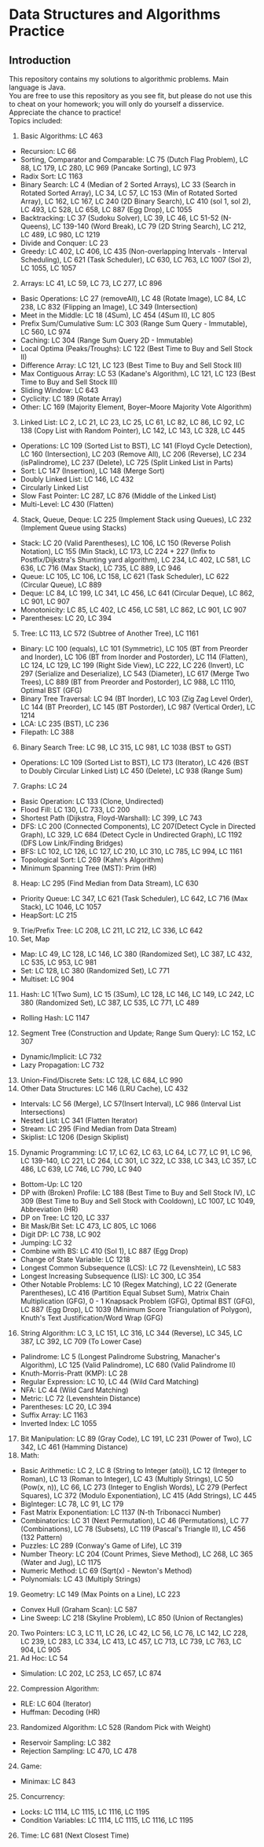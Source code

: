 # Data Structures and Algorithms Practice
## Introduction
This repository contains my solutions to algorithmic problems. Main language is Java. \
You are free to use this repository as you see fit, but please do not use this to cheat on your homework; you will only do yourself a disservice. Appreciate the chance to practice! \
Topics included:
1. Basic Algorithms: LC 463
  * Recursion: LC 66
  * Sorting, Comparator and Comparable: LC 75 (Dutch Flag Problem), LC 88, LC 179, LC 280, LC 969 (Pancake Sorting), LC 973
  * Radix Sort: LC 1163
  * Binary Search: LC 4 (Median of 2 Sorted Arrays), LC 33 (Search in Rotated Sorted Array), LC 34, LC 57, LC 153 (Min of Rotated Sorted Array), LC 162, LC 167, LC 240 (2D Binary Search), LC 410 (sol 1, sol 2), LC 493, LC 528, LC 658, LC 887 (Egg Drop), LC 1055
  * Backtracking: LC 37 (Sudoku Solver), LC 39, LC 46, LC 51-52 (N-Queens), LC 139-140 (Word Break), LC 79 (2D String Search), LC 212, LC 489, LC 980, LC 1219
  * Divide and Conquer: LC 23
  * Greedy: LC 402, LC 406, LC 435 (Non-overlapping Intervals - Interval Scheduling), LC 621 (Task Scheduler), LC 630, LC 763, LC 1007 (Sol 2), LC 1055, LC 1057
2. Arrays: LC 41, LC 59, LC 73, LC 277, LC 896
  * Basic Operations: LC 27 (removeAll), LC 48 (Rotate Image), LC 84, LC 238, LC 832 (Flipping an Image), LC 349 (Intersection)
  * Meet in the Middle: LC 18 (4Sum), LC 454 (4Sum II), LC 805
  * Prefix Sum/Cumulative Sum: LC 303 (Range Sum Query - Immutable), LC 560, LC 974
  * Caching: LC 304 (Range Sum Query 2D - Immutable)
  * Local Optima (Peaks/Troughs): LC 122 (Best Time to Buy and Sell Stock II)
  * Difference Array: LC 121, LC 123 (Best Time to Buy and Sell Stock III)
  * Max Contiguous Array: LC 53 (Kadane's Algorithm), LC 121, LC 123 (Best Time to Buy and Sell Stock III)
  * Sliding Window: LC 643
  * Cyclicity: LC 189 (Rotate Array)
  * Other: LC 169 (Majority Element, Boyer–Moore Majority Vote Algorithm)
3. Linked List: LC 2, LC 21, LC 23, LC 25, LC 61, LC 82, LC 86, LC 92, LC 138 (Copy List with Random Pointer), LC 142, LC 143, LC 328, LC 445
  * Operations: LC 109 (Sorted List to BST), LC 141 (Floyd Cycle Detection), LC 160 (Intersection), LC 203 (Remove All), LC 206 (Reverse), LC 234 (isPalindrome), LC 237 (Delete), LC 725 (Split Linked List in Parts)
  * Sort: LC 147 (Insertion), LC 148 (Merge Sort)
  * Doubly Linked List: LC 146, LC 432
  * Circularly Linked List
  * Slow Fast Pointer: LC 287, LC 876 (Middle of the Linked List)
  * Multi-Level: LC 430 (Flatten)
4. Stack, Queue, Deque: LC 225 (Implement Stack using Queues), LC 232 (Implement Queue using Stacks)
  * Stack: LC 20 (Valid Parentheses), LC 106, LC 150 (Reverse Polish Notation), LC 155 (Min Stack), LC 173, LC 224 + 227 (Infix to Postfix/Dijkstra's Shunting yard algorithm), LC 234, LC 402, LC 581, LC 636, LC 716 (Max Stack), LC 735, LC 889, LC 946
  * Queue: LC 105, LC 106, LC 158, LC 621 (Task Scheduler), LC 622 (Circular Queue), LC 889
  * Deque: LC 84, LC 199, LC 341, LC 456, LC 641 (Circular Deque), LC 862, LC 901, LC 907
  * Monotonicity: LC 85, LC 402, LC 456, LC 581, LC 862, LC 901, LC 907
  * Parentheses:  LC 20, LC 394
5. Tree: LC 113, LC 572 (Subtree of Another Tree), LC 1161
  * Binary: LC 100 (equals), LC 101 (Symmetric), LC 105 (BT from Preorder and Inorder), LC 106 (BT from Inorder and Postorder), LC 114 (Flatten), LC 124, LC 129, LC 199 (Right Side View), LC 222, LC 226 (Invert), LC 297 (Serialize and Deserialize), LC 543 (Diameter), LC 617 (Merge Two Trees), LC 889 (BT from Preorder and Postorder), LC 988, LC 1110, Optimal BST (GFG)
  * Binary Tree Traversal: LC 94 (BT Inorder), LC 103 (Zig Zag Level Order), LC 144 (BT Preorder), LC 145 (BT Postorder), LC 987 (Vertical Order), LC 1214
  * LCA: LC 235 (BST), LC 236
  * Filepath: LC 388
6. Binary Search Tree: LC 98, LC 315, LC 981, LC 1038 (BST to GST)
  * Operations: LC 109 (Sorted List to BST), LC 173 (Iterator), LC 426 (BST to Doubly Circular Linked List) LC 450 (Delete), LC 938 (Range Sum)
7. Graphs: LC 24
  * Basic Operation: LC 133 (Clone, Undirected)
  * Flood Fill: LC 130, LC 733, LC 200
  * Shortest Path (Dijkstra, Floyd-Warshall): LC 399, LC 743
  * DFS: LC 200 (Connected Components), LC 207(Detect Cycle in Directed Graph), LC 329, LC 684 (Detect Cycle in Undirected Graph), LC 1192 (DFS Low Link/Finding Bridges)
  * BFS: LC 102, LC 126, LC 127, LC 210, LC 310, LC 785, LC 994, LC 1161
  * Topological Sort: LC 269 (Kahn's Algorithm)
  * Minimum Spanning Tree (MST): Prim (HR)
8. Heap: LC 295 (Find Median from Data Stream), LC 630
  * Priority Queue: LC 347, LC 621 (Task Scheduler), LC 642, LC 716 (Max Stack), LC 1046, LC 1057
  * HeapSort: LC 215
9. Trie/Prefix Tree: LC 208, LC 211, LC 212, LC 336, LC 642
10. Set, Map
  * Map: LC 49, LC 128, LC 146, LC 380 (Randomized Set), LC 387, LC 432, LC 535, LC 953, LC 981
  * Set: LC 128, LC 380 (Randomized Set), LC 771
  * Multiset: LC 904
11. Hash: LC 1(Two Sum), LC 15 (3Sum), LC 128, LC 146, LC 149, LC 242, LC 380 (Randomized Set), LC 387, LC 535, LC 771, LC 489
  * Rolling Hash: LC 1147
12. Segment Tree (Construction and Update; Range Sum Query): LC 152, LC 307
  * Dynamic/Implicit: LC 732
  * Lazy Propagation: LC 732
13. Union-Find/Discrete Sets: LC 128, LC 684, LC 990
14. Other Data Structures: LC 146 (LRU Cache), LC 432
  * Intervals: LC 56 (Merge), LC 57(Insert Interval), LC 986 (Interval List Intersections)
  * Nested List: LC 341 (Flatten Iterator)
  * Stream: LC 295 (Find Median from Data Stream)
  * Skiplist: LC 1206 (Design Skiplist)
15. Dynamic Programming: LC 17, LC 62, LC 63, LC 64, LC 77, LC 91, LC 96, LC 139-140, LC 221, LC 264, LC 301, LC 322, LC 338, LC 343, LC 357, LC 486, LC 639, LC 746, LC 790, LC 940
  * Bottom-Up: LC 120
  * DP with (Broken) Profile: LC 188 (Best Time to Buy and Sell Stock IV), LC 309 (Best Time to Buy and Sell Stock with Cooldown), LC 1007, LC 1049, Abbreviation (HR)
  * DP on Tree: LC 120, LC 337
  * Bit Mask/Bit Set: LC 473, LC 805, LC 1066
  * Digit DP: LC 738, LC 902
  * Jumping: LC 32
  * Combine with BS: LC 410 (Sol 1), LC 887 (Egg Drop)
  * Change of State Variable: LC 1218
  * Longest Common Subsequence (LCS): LC 72 (Levenshtein), LC 583
  * Longest Increasing Subsequence (LIS): LC 300, LC 354
  * Other Notable Problems: LC 10 (Regex Matching), LC 22 (Generate Parentheses), LC 416 (Partition Equal Subset Sum), Matrix Chain Multiplication (GFG), 0 - 1 Knapsack Problem (GFG), Optimal BST (GFG), LC 887 (Egg Drop), LC 1039 (Minimum Score Triangulation of Polygon), Knuth's Text Justification/Word Wrap (GFG)
16. String Algorithm: LC 3, LC 151, LC 316, LC 344 (Reverse), LC 345, LC 387, LC 392, LC 709 (To Lower Case)
  * Palindrome: LC 5 (Longest Palindrome Substring, Manacher's Algorithm), LC 125 (Valid Palindrome), LC 680 (Valid Palindrome II)
  * Knuth-Morris-Pratt (KMP): LC 28
  * Regular Expression: LC 10, LC 44 (Wild Card Matching)
  * NFA: LC 44 (Wild Card Matching)
  * Metric: LC 72 (Levenshtein Distance)
  * Parentheses:  LC 20, LC 394
  * Suffix Array: LC 1163
  * Inverted Index: LC 1055
17. Bit Manipulation: LC 89 (Gray Code), LC 191, LC 231 (Power of Two), LC 342, LC 461 (Hamming Distance)
18. Math:
  * Basic Arithmetic: LC 2, LC 8 (String to Integer (atoi)), LC 12 (Integer to Roman), LC 13 (Roman to Integer), LC 43 (Multiply Strings), LC 50 (Pow(x, n)), LC 66, LC 273 (Integer to English Words), LC 279 (Perfect Squares), LC 372 (Modulo Exponentiation), LC 415 (Add Strings), LC 445
  * BigInteger: LC 78, LC 91, LC 179
  * Fast Matrix Exponentiation: LC 1137 (N-th Tribonacci Number)
  * Combinatorics: LC 31 (Next Permutation), LC 46 (Permutations), LC 77 (Combinations), LC 78 (Subsets), LC 119 (Pascal's Triangle II), LC 456 (132 Pattern)
  * Puzzles: LC 289 (Conway's Game of Life), LC 319
  * Number Theory: LC 204 (Count Primes, Sieve Method), LC 268, LC 365 (Water and Jug), LC 1175
  * Numeric Method: LC 69 (Sqrt(x) - Newton's Method)
  * Polynomials: LC 43 (Multiply Strings)
19. Geometry: LC 149 (Max Points on a Line), LC 223
  * Convex Hull (Graham Scan): LC 587
  * Line Sweep: LC 218 (Skyline Problem), LC 850 (Union of Rectangles)
20. Two Pointers: LC 3, LC 11, LC 26, LC 42, LC 56, LC 76, LC 142, LC 228, LC 239, LC 283, LC 334, LC 413, LC 457, LC 713, LC 739, LC 763, LC 904, LC 905
21. Ad Hoc: LC 54
  * Simulation: LC 202, LC 253, LC 657, LC 874
22. Compression Algorithm:
  * RLE: LC 604 (Iterator)
  * Huffman: Decoding (HR)
23. Randomized Algorithm: LC 528 (Random Pick with Weight)
  * Reservoir Sampling: LC 382
  * Rejection Sampling: LC 470, LC 478
24. Game:
  * Minimax: LC 843
25. Concurrency:
  * Locks: LC 1114, LC 1115, LC 1116, LC 1195
  * Condition Variables: LC 1114, LC 1115, LC 1116, LC 1195
26. Time: LC 681 (Next Closest Time)
